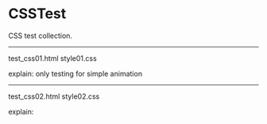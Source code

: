 CSSTest
=======

CSS test collection.

-------
test_css01.html
style01.css

explain:
only testing for simple animation

-------
test_css02.html
style02.css

explain: